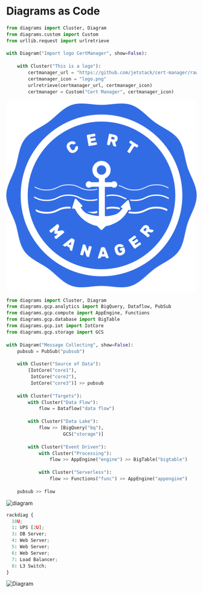 # Diagrams as Code

```py
from diagrams import Cluster, Diagram
from diagrams.custom import Custom
from urllib.request import urlretrieve

with Diagram("Import logo CertManager", show=False):

    with Cluster("This is a logo"):
        certmanager_url = "https://github.com/jetstack/cert-manager/raw/master/logo/logo.png"
        certmanager_icon = "logo.png"
        urlretrieve(certmanager_url, certmanager_icon)
        certmanager = Custom("Cert Manager", certmanager_icon)
```

![diagram](logo.png)


```py
from diagrams import Cluster, Diagram
from diagrams.gcp.analytics import BigQuery, Dataflow, PubSub
from diagrams.gcp.compute import AppEngine, Functions
from diagrams.gcp.database import BigTable
from diagrams.gcp.iot import IotCore
from diagrams.gcp.storage import GCS

with Diagram("Message Collecting", show=False):
    pubsub = PubSub("pubsub")

    with Cluster("Source of Data"):
        [IotCore("core1"),
         IotCore("core2"),
         IotCore("core3")] >> pubsub

    with Cluster("Targets"):
        with Cluster("Data Flow"):
            flow = Dataflow("data flow")

        with Cluster("Data Lake"):
            flow >> [BigQuery("bq"),
                     GCS("storage")]

        with Cluster("Event Driven"):
            with Cluster("Processing"):
                flow >> AppEngine("engine") >> BigTable("bigtable")

            with Cluster("Serverless"):
                flow >> Functions("func") >> AppEngine("appengine")

    pubsub >> flow
```

![diagram](message-collecting.png)


```py
rackdiag {
  10U;
  1: UPS [2U];
  3: DB Server;
  4: Web Server;
  5: Web Server;
  6: Web Server;
  7: Load Balancer;
  8: L3 Switch;
}
```

![Diagram](https://kroki.io/rackdiag/svg/eNorSkzOTslMTFeo5lJQMDQItQZRVgqhAcEK0UahsSCusZWCi5NCcGpRWWoRiG9ipRCemoQkYIouYIYuYG6l4JOfmKLglJiTmJcMEbMAihkrBJdnliRnWHPVAgDeeyV7)
